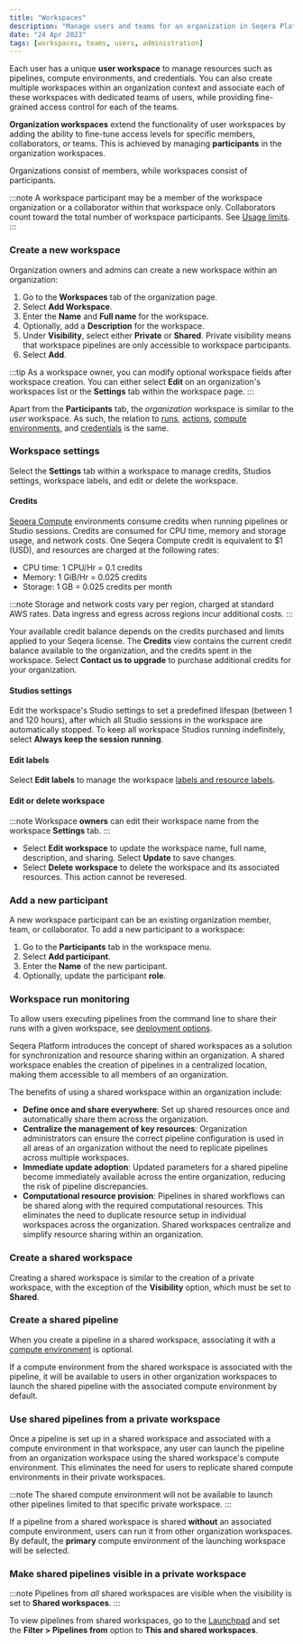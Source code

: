 ```yaml
---
title: "Workspaces"
description: "Manage users and teams for an organization in Seqera Platform."
date: "24 Apr 2023"
tags: [workspaces, teams, users, administration]
---
```


Each user has a unique **user workspace** to manage resources such as pipelines, compute environments, and credentials. You can also create multiple workspaces within an organization context and associate each of these workspaces with dedicated teams of users, while providing fine-grained access control for each of the teams.

**Organization workspaces** extend the functionality of user workspaces by adding the ability to fine-tune access levels for specific members, collaborators, or teams. This is achieved by managing **participants** in the organization workspaces.

Organizations consist of members, while workspaces consist of participants.

:::note
A workspace participant may be a member of the workspace organization or a collaborator within that workspace only. Collaborators count toward the total number of workspace participants. See [Usage limits](../limits/overview).
:::

### Create a new workspace

Organization owners and admins can create a new workspace within an organization:

1. Go to the **Workspaces** tab of the organization page.
2. Select **Add Workspace**.
3. Enter the **Name** and **Full name** for the workspace.
4. Optionally, add a **Description** for the workspace.
5. Under **Visibility**, select either **Private** or **Shared**. Private visibility means that workspace pipelines are only accessible to workspace participants.
6. Select **Add**.

:::tip
As a workspace owner, you can modify optional workspace fields after workspace creation. You can either select **Edit** on an organization's workspaces list or the **Settings** tab within the workspace page.
:::

Apart from the **Participants** tab, the _organization_ workspace is similar to the _user_ workspace. As such, the relation to [runs](../launch/launchpad), [actions](../pipeline-actions/overview), [compute environments](../compute-envs/overview), and [credentials](../credentials/overview) is the same.

### Workspace settings

Select the **Settings** tab within a workspace to manage credits, Studios settings, workspace labels, and edit or delete the workspace.

#### Credits

[Seqera Compute](../compute-envs/seqera-compute) environments consume credits when running pipelines or Studio sessions. Credits are consumed for CPU time, memory and storage usage, and network costs. One Seqera Compute credit is equivalent to $1 (USD), and resources are charged at the following rates:

- CPU time: 1 CPU/Hr = 0.1 credits
- Memory: 1 GiB/Hr = 0.025 credits
- Storage: 1 GB = 0.025 credits per month

:::note
Storage and network costs vary per region, charged at standard AWS rates. Data ingress and egress across regions incur additional costs.
:::

Your available credit balance depends on the credits purchased and limits applied to your Seqera license. The **Credits** view contains the current credit balance available to the organization, and the credits spent in the workspace. Select **Contact us to upgrade** to purchase additional credits for your organization.

#### Studios settings

Edit the workspace's Studio settings to set a predefined lifespan (between 1 and 120 hours), after which all Studio sessions in the workspace are automatically stopped. To keep all workspace Studios running indefinitely, select **Always keep the session running**.

#### Edit labels

Select **Edit labels** to manage the workspace [labels and resource labels](../labels/overview).

#### Edit or delete workspace

:::note
Workspace **owners** can edit their workspace name from the workspace **Settings** tab.
:::

- Select **Edit workspace** to update the workspace name, full name, description, and sharing. Select **Update** to save changes.
- Select **Delete workspace** to delete the workspace and its associated resources. This action cannot be reveresed.

### Add a new participant

A new workspace participant can be an existing organization member, team, or collaborator. To add a new participant to a workspace:

1. Go to the **Participants** tab in the workspace menu.
2. Select **Add participant**.
3. Enter the **Name** of the new participant.
4. Optionally, update the participant **role**.

### Workspace run monitoring

To allow users executing pipelines from the command line to share their runs with a given workspace, see [deployment options](../getting-started/deployment-options#nextflow--with-tower).

Seqera Platform introduces the concept of shared workspaces as a solution for synchronization and resource sharing within an organization. A shared workspace enables the creation of pipelines in a centralized location, making them accessible to all members of an organization.

The benefits of using a shared workspace within an organization include:

- **Define once and share everywhere**: Set up shared resources once and automatically share them across the organization.
- **Centralize the management of key resources**: Organization administrators can ensure the correct pipeline configuration is used in all areas of an organization without the need to replicate pipelines across multiple workspaces.
- **Immediate update adoption**: Updated parameters for a shared pipeline become immediately available across the entire organization, reducing the risk of pipeline discrepancies.
- **Computational resource provision**: Pipelines in shared workflows can be shared along with the required computational resources. This eliminates the need to duplicate resource setup in individual workspaces across the organization. Shared workspaces centralize and simplify resource sharing within an organization.

### Create a shared workspace

Creating a shared workspace is similar to the creation of a private workspace, with the exception of the **Visibility** option, which must be set to **Shared**.

### Create a shared pipeline

When you create a pipeline in a shared workspace, associating it with a [compute environment](../compute-envs/overview) is optional.

If a compute environment from the shared workspace is associated with the pipeline, it will be available to users in other organization workspaces to launch the shared pipeline with the associated compute environment by default.

### Use shared pipelines from a private workspace

Once a pipeline is set up in a shared workspace and associated with a compute environment in that workspace, any user can launch the pipeline from an organization workspace using the shared workspace's compute environment. This eliminates the need for users to replicate shared compute environments in their private workspaces.

:::note
The shared compute environment will not be available to launch other pipelines limited to that specific private workspace.
:::

If a pipeline from a shared workspace is shared **without** an associated compute environment, users can run it from other organization workspaces. By default, the **primary** compute environment of the launching workspace will be selected.

### Make shared pipelines visible in a private workspace

:::note
Pipelines from _all_ shared workspaces are visible when the visibility is set to **Shared workspaces**.
:::

To view pipelines from shared workspaces, go to the [Launchpad](../launch/launchpad) and set the **Filter > Pipelines from** option to **This and shared workspaces**.
